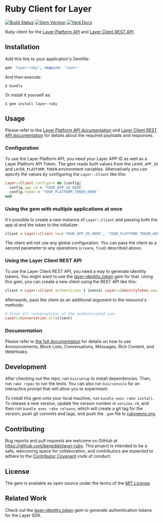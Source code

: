 # Ruby Client for Layer

[![Build Status](https://travis-ci.org/benedikt/layer-ruby.svg?branch=master)](https://travis-ci.org/benedikt/layer-ruby)
[![Gem Version](https://badge.fury.io/rb/layer-ruby.svg)](http://badge.fury.io/rb/layer-ruby)
[![Yard Docs](http://img.shields.io/badge/yard-docs-blue.svg)](http://rubydoc.info/gems/layer-ruby)

Ruby client for the [Layer Platform API](https://developer.layer.com/docs/platform) and [Layer Client REST API](https://developer.layer.com/docs/client/rest).

## Installation

Add this line to your application's Gemfile:

```ruby
gem 'layer-ruby', require: 'layer'
```

And then execute:

    $ bundle

Or install it yourself as:

    $ gem install layer-ruby

## Usage

Please refer to the [Layer Platform API documentation](https://developer.layer.com/docs/platform) and [Layer Client REST API documentation](https://developer.layer.com/docs/client/rest) for details about the required payloads and responses.

### Configuration

To use the Layer Platform API, you need your Layer APP ID as well as a Layer Platform API Token. The gem reads both values from the `LAYER_APP_ID` and `LAYER_PLATFORM_TOKEN` environment variables. Alternatively you can specify the values by configuring the `Layer::Client` like this:

```ruby
Layer::Client.configure do |config|
  config.app_id = 'YOUR_APP_ID_HERE'
  config.token = 'YOUR_PLATFORM_TOKEN_HERE'
end
```

### Using the gem with multiple applications at once

It's possible to create a new instance of `Layer::Client` and passing both the app id and the token to the initializer:

```ruby
client = Layer::Client.new('YOUR_APP_ID_HERE', 'YOUR_PLATFORM_TOKEN_HERE')
```

The client will not use any global configuration. You can pass the client as a second parameter to any operations (`create`, `find`) described above.

### Using the Layer Client REST API

To use the Layer Client REST API, you need a way to generate identitiy tokens. You might want to use the [layer-identity_token](https://github.com/dreimannzelt/layer-identity_token) gem for that. Using this gem, you can create a new client using the REST API like this:

```ruby
client = Layer::Client.authenticate { |nonce| Layer::IdentityToken.new('user_id_here', nonce) }
```

Afterwards, pass the client as an additional argument to the resource's methods:

```ruby
# Finds all conversations of the authenticated user
Layer::Conversation.all(client)
```

### Documentation

Please refer to [the full documentation](http://rubydoc.info/gems/layer-ruby) for details on how to use Announcements, Block Lists, Conversations, Messages, Rich Content, and WebHooks.

## Development

After checking out the repo, run `bin/setup` to install dependencies. Then, run `rake rspec` to run the tests. You can also run `bin/console` for an interactive prompt that will allow you to experiment.

To install this gem onto your local machine, run `bundle exec rake install`. To release a new version, update the version number in `version.rb`, and then run `bundle exec rake release`, which will create a git tag for the version, push git commits and tags, and push the `.gem` file to [rubygems.org](https://rubygems.org).

## Contributing

Bug reports and pull requests are welcome on GitHub at https://github.com/benedikt/layer-ruby. This project is intended to be a safe, welcoming space for collaboration, and contributors are expected to adhere to the [Contributor Covenant](contributor-covenant.org) code of conduct.


## License

The gem is available as open source under the terms of the [MIT License](http://opensource.org/licenses/MIT).

## Related Work

Check out the [layer-identity_token](https://github.com/dreimannzelt/layer-identity_token) gem to generate authentication tokens for the Layer SDK.
